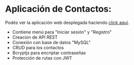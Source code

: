 # Aplicación de Contactos:

<p>Podés ver la aplicación web desplegada haciendo <a href=”https://bestcontactsapp.herokuapp.com”>click aquí</a>.</p>

<ul>
    <li>Contiene menú para "Iniciar sesión" y "Registro"</li>
    <li>Creacion de API REST</li>
    <li>Conexión con base de datos "MySQL"</li>
    <li>CRUD para los contactos</li>
    <li>Bcryptjs para encriptar contraseñas</li>
    <li>Protección de rutas con JWT</li>
</ul>

